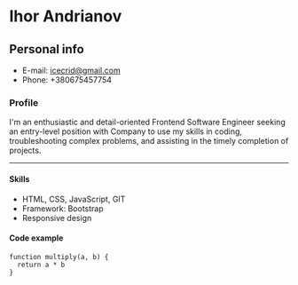 # Ihor Andrianov

## Personal info

- E-mail: icecrid@gmail.com
- Phone: +380675457754

### Profile
I'm an enthusiastic and detail-oriented Frontend Software Engineer seeking an entry-level position with Company to use my skills in coding, troubleshooting complex problems, and assisting in the timely completion of projects.

---

#### Skills

- HTML, CSS, JavaScript, GIT
- Framework: Bootstrap
- Responsive design

#### Code example
```
function multiply(a, b) {
  return a * b
}
```
